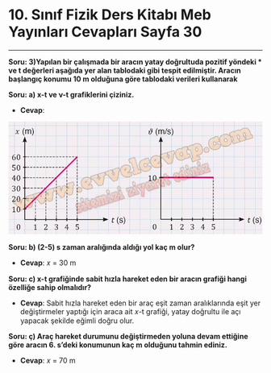 # 10. Sınıf Fizik Ders Kitabı Meb Yayınları Cevapları Sayfa 30

---

**Soru: 3)Yapılan bir çalışmada bir aracın yatay doğrultuda pozitif yöndeki * ve t değerleri aşağıda yer alan tablodaki gibi tespit edilmiştir. Aracın başlangıç konumu 10 m olduğuna göre tablodaki verileri kullanarak**

**Soru: a) x-t ve ν-t grafiklerini çiziniz.**

-   **Cevap**:

![Image 1](./image_1.webp)

**Soru: b) (2-5) s zaman aralığında aldığı yol kaç m olur?**

-   **Cevap**: 𝑥 = 30 m

**Soru: c) x-t grafiğinde sabit hızla hareket eden bir aracın grafiği hangi özelliğe sahip olmalıdır?**

-   **Cevap**: Sabit hızla hareket eden bir araç eşit zaman aralıklarında eşit yer değiştirmeler yaptığı için araca ait 𝑥-t grafiği, yatay doğrultu ile açı yapacak şekilde eğimli doğru olur.

**Soru: ç) Araç hareket durumunu değiştirmeden yoluna devam ettiğine göre aracın 6. s’deki konumunun kaç m olduğunu tahmin ediniz.**

-   **Cevap**: 𝑥 = 70 m